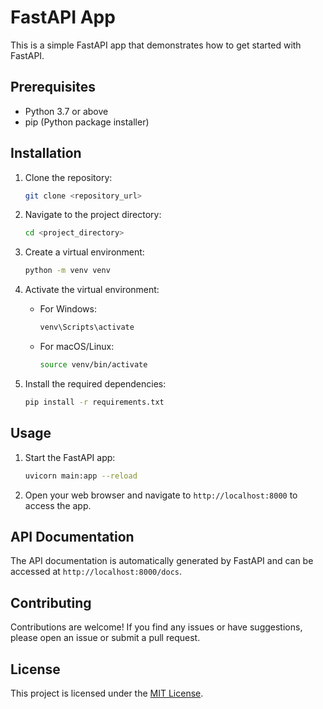# FastAPI App

This is a simple FastAPI app that demonstrates how to get started with FastAPI.

## Prerequisites

- Python 3.7 or above
- pip (Python package installer)

## Installation

1. Clone the repository:

    ```bash
    git clone <repository_url>
    ```

2. Navigate to the project directory:

    ```bash
    cd <project_directory>
    ```

3. Create a virtual environment:

    ```bash
    python -m venv venv
    ```

4. Activate the virtual environment:

    - For Windows:

      ```bash
      venv\Scripts\activate
      ```

    - For macOS/Linux:

      ```bash
      source venv/bin/activate
      ```

5. Install the required dependencies:

    ```bash
    pip install -r requirements.txt
    ```

## Usage

1. Start the FastAPI app:

    ```bash
    uvicorn main:app --reload
    ```

2. Open your web browser and navigate to `http://localhost:8000` to access the app.

## API Documentation

The API documentation is automatically generated by FastAPI and can be accessed at `http://localhost:8000/docs`.

## Contributing

Contributions are welcome! If you find any issues or have suggestions, please open an issue or submit a pull request.

## License

This project is licensed under the [MIT License](LICENSE).